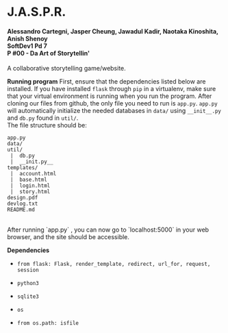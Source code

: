 # J.A.S.P.R.
#### Alessandro Cartegni, Jasper  Cheung, Jawadul Kadir, Naotaka Kinoshita, Anish Shenoy <br> SoftDev1 Pd 7 <br>P #00 - Da Art of Storytellin'

A collaborative storytelling game/website. 

**Running program**
First, ensure that the dependencies listed below are installed. If you have installed `flask` through `pip` in a virtualenv, make sure that your virtual environment is running when you run the program. After cloning our files from github, the only file you need to run is `app.py`. `app.py` will automatically initialize the needed databases in `data/` using `__init__.py` and `db.py` found in `util/`. <br>
The file structure should be: <br>
```
app.py
data/
util/
 |  db.py
 |  __init.py__
templates/
 |  account.html
 |  base.html
 |  login.html
 |  story.html
design.pdf
devlog.txt
README.md
```
<br>
After running `app.py` , you can now go to `localhost:5000` in your web browser, and the site should be accessible. 

**Dependencies**
<ul>
  <li>
    
  `from flask: Flask, render_template, redirect, url_for, request, session`
  </li>
  <li>
  
  `python3`
  </li>
  <li>
  
  `sqlite3`
  </li>
  <li>
  
  `os`
  </li>
  <li>
  
  `from os.path: isfile`
  </li>
